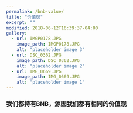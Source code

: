 ```yaml
---
permalink: /bnb-value/
title: "价值观"
excerpt: ""
modified: 2018-06-12T16:39:37-04:00
gallery:
  - url: IMGP0178.JPG
    image_path: IMGP0178.JPG
    alt: "placeholder image 3"
  - url: DSC_0362.JPG
    image_path: DSC_0362.JPG
    alt: "placeholder image 2"
  - url: IMG_0669.JPG
    image_path: IMG_0669.JPG
    alt: "placeholder image 1"
---
```


### 我们都持有BNB，源因我们都有相同的价值观


